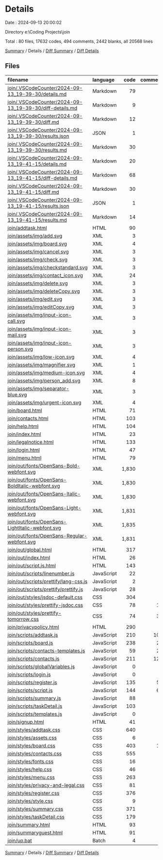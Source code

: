 # Details

Date : 2024-09-13 20:00:02

Directory e:\\Coding Projects\\join

Total : 80 files,  17632 codes, 494 comments, 2442 blanks, all 20568 lines

[Summary](results.md) / Details / [Diff Summary](diff.md) / [Diff Details](diff-details.md)

## Files
| filename | language | code | comment | blank | total |
| :--- | :--- | ---: | ---: | ---: | ---: |
| [join/.VSCodeCounter/2024-09-13_19-39-30/details.md](/join/.VSCodeCounter/2024-09-13_19-39-30/details.md) | Markdown | 79 | 0 | 6 | 85 |
| [join/.VSCodeCounter/2024-09-13_19-39-30/diff-details.md](/join/.VSCodeCounter/2024-09-13_19-39-30/diff-details.md) | Markdown | 9 | 0 | 6 | 15 |
| [join/.VSCodeCounter/2024-09-13_19-39-30/diff.md](/join/.VSCodeCounter/2024-09-13_19-39-30/diff.md) | Markdown | 12 | 0 | 7 | 19 |
| [join/.VSCodeCounter/2024-09-13_19-39-30/results.json](/join/.VSCodeCounter/2024-09-13_19-39-30/results.json) | JSON | 1 | 0 | 0 | 1 |
| [join/.VSCodeCounter/2024-09-13_19-39-30/results.md](/join/.VSCodeCounter/2024-09-13_19-39-30/results.md) | Markdown | 30 | 0 | 7 | 37 |
| [join/.VSCodeCounter/2024-09-13_19-41-15/details.md](/join/.VSCodeCounter/2024-09-13_19-41-15/details.md) | Markdown | 20 | 0 | 6 | 26 |
| [join/.VSCodeCounter/2024-09-13_19-41-15/diff-details.md](/join/.VSCodeCounter/2024-09-13_19-41-15/diff-details.md) | Markdown | 68 | 0 | 6 | 74 |
| [join/.VSCodeCounter/2024-09-13_19-41-15/diff.md](/join/.VSCodeCounter/2024-09-13_19-41-15/diff.md) | Markdown | 30 | 0 | 7 | 37 |
| [join/.VSCodeCounter/2024-09-13_19-41-15/results.json](/join/.VSCodeCounter/2024-09-13_19-41-15/results.json) | JSON | 1 | 0 | 0 | 1 |
| [join/.VSCodeCounter/2024-09-13_19-41-15/results.md](/join/.VSCodeCounter/2024-09-13_19-41-15/results.md) | Markdown | 14 | 0 | 7 | 21 |
| [join/addtask.html](/join/addtask.html) | HTML | 90 | 0 | 12 | 102 |
| [join/assets/img/add.svg](/join/assets/img/add.svg) | XML | 3 | 0 | 1 | 4 |
| [join/assets/img/board.svg](/join/assets/img/board.svg) | XML | 4 | 0 | 1 | 5 |
| [join/assets/img/cancel.svg](/join/assets/img/cancel.svg) | XML | 3 | 0 | 1 | 4 |
| [join/assets/img/check.svg](/join/assets/img/check.svg) | XML | 3 | 0 | 1 | 4 |
| [join/assets/img/checkstandard.svg](/join/assets/img/checkstandard.svg) | XML | 3 | 0 | 1 | 4 |
| [join/assets/img/contact_icon.svg](/join/assets/img/contact_icon.svg) | XML | 24 | 0 | 1 | 25 |
| [join/assets/img/delete.svg](/join/assets/img/delete.svg) | XML | 3 | 0 | 1 | 4 |
| [join/assets/img/deleteCopy.svg](/join/assets/img/deleteCopy.svg) | XML | 3 | 0 | 1 | 4 |
| [join/assets/img/edit.svg](/join/assets/img/edit.svg) | XML | 3 | 0 | 1 | 4 |
| [join/assets/img/editCopy.svg](/join/assets/img/editCopy.svg) | XML | 3 | 0 | 1 | 4 |
| [join/assets/img/input-icon-call.svg](/join/assets/img/input-icon-call.svg) | XML | 3 | 0 | 1 | 4 |
| [join/assets/img/input-icon-mail.svg](/join/assets/img/input-icon-mail.svg) | XML | 3 | 0 | 1 | 4 |
| [join/assets/img/input-icon-person.svg](/join/assets/img/input-icon-person.svg) | XML | 3 | 0 | 1 | 4 |
| [join/assets/img/low-icon.svg](/join/assets/img/low-icon.svg) | XML | 4 | 0 | 1 | 5 |
| [join/assets/img/magnifier.svg](/join/assets/img/magnifier.svg) | XML | 1 | 0 | 0 | 1 |
| [join/assets/img/medium-icon.svg](/join/assets/img/medium-icon.svg) | XML | 4 | 0 | 1 | 5 |
| [join/assets/img/person_add.svg](/join/assets/img/person_add.svg) | XML | 8 | 0 | 1 | 9 |
| [join/assets/img/separator-blue.svg](/join/assets/img/separator-blue.svg) | XML | 3 | 0 | 1 | 4 |
| [join/assets/img/urgent-icon.svg](/join/assets/img/urgent-icon.svg) | XML | 4 | 0 | 1 | 5 |
| [join/board.html](/join/board.html) | HTML | 71 | 9 | 18 | 98 |
| [join/contacts.html](/join/contacts.html) | HTML | 103 | 0 | 11 | 114 |
| [join/help.html](/join/help.html) | HTML | 104 | 0 | 15 | 119 |
| [join/index.html](/join/index.html) | HTML | 23 | 0 | 7 | 30 |
| [join/legalnotice.html](/join/legalnotice.html) | HTML | 133 | 0 | 5 | 138 |
| [join/login.html](/join/login.html) | HTML | 47 | 0 | 4 | 51 |
| [join/menu.html](/join/menu.html) | HTML | 79 | 0 | 10 | 89 |
| [join/out/fonts/OpenSans-Bold-webfont.svg](/join/out/fonts/OpenSans-Bold-webfont.svg) | XML | 1,830 | 0 | 0 | 1,830 |
| [join/out/fonts/OpenSans-BoldItalic-webfont.svg](/join/out/fonts/OpenSans-BoldItalic-webfont.svg) | XML | 1,830 | 0 | 0 | 1,830 |
| [join/out/fonts/OpenSans-Italic-webfont.svg](/join/out/fonts/OpenSans-Italic-webfont.svg) | XML | 1,830 | 0 | 0 | 1,830 |
| [join/out/fonts/OpenSans-Light-webfont.svg](/join/out/fonts/OpenSans-Light-webfont.svg) | XML | 1,831 | 0 | 0 | 1,831 |
| [join/out/fonts/OpenSans-LightItalic-webfont.svg](/join/out/fonts/OpenSans-LightItalic-webfont.svg) | XML | 1,835 | 0 | 0 | 1,835 |
| [join/out/fonts/OpenSans-Regular-webfont.svg](/join/out/fonts/OpenSans-Regular-webfont.svg) | XML | 1,831 | 0 | 0 | 1,831 |
| [join/out/global.html](/join/out/global.html) | HTML | 317 | 3 | 1,161 | 1,481 |
| [join/out/index.html](/join/out/index.html) | HTML | 26 | 3 | 36 | 65 |
| [join/out/script.js.html](/join/out/script.js.html) | HTML | 143 | 3 | 37 | 183 |
| [join/out/scripts/linenumber.js](/join/out/scripts/linenumber.js) | JavaScript | 22 | 1 | 3 | 26 |
| [join/out/scripts/prettify/lang-css.js](/join/out/scripts/prettify/lang-css.js) | JavaScript | 2 | 0 | 1 | 3 |
| [join/out/scripts/prettify/prettify.js](/join/out/scripts/prettify/prettify.js) | JavaScript | 28 | 0 | 1 | 29 |
| [join/out/styles/jsdoc-default.css](/join/out/styles/jsdoc-default.css) | CSS | 304 | 0 | 55 | 359 |
| [join/out/styles/prettify-jsdoc.css](/join/out/styles/prettify-jsdoc.css) | CSS | 78 | 17 | 17 | 112 |
| [join/out/styles/prettify-tomorrow.css](/join/out/styles/prettify-tomorrow.css) | CSS | 74 | 33 | 26 | 133 |
| [join/privacypolicy.html](/join/privacypolicy.html) | HTML | 290 | 0 | 0 | 290 |
| [join/scripts/addtask.js](/join/scripts/addtask.js) | JavaScript | 210 | 105 | 49 | 364 |
| [join/scripts/board.js](/join/scripts/board.js) | JavaScript | 238 | 23 | 48 | 309 |
| [join/scripts/contacts-templates.js](/join/scripts/contacts-templates.js) | JavaScript | 59 | 24 | 5 | 88 |
| [join/scripts/contacts.js](/join/scripts/contacts.js) | JavaScript | 211 | 120 | 38 | 369 |
| [join/scripts/globalVariables.js](/join/scripts/globalVariables.js) | JavaScript | 0 | 0 | 6 | 6 |
| [join/scripts/login.js](/join/scripts/login.js) | JavaScript | 0 | 0 | 1 | 1 |
| [join/scripts/register.js](/join/scripts/register.js) | JavaScript | 135 | 53 | 21 | 209 |
| [join/scripts/script.js](/join/scripts/script.js) | JavaScript | 144 | 62 | 43 | 249 |
| [join/scripts/summary.js](/join/scripts/summary.js) | JavaScript | 88 | 9 | 12 | 109 |
| [join/scripts/taskDetail.js](/join/scripts/taskDetail.js) | JavaScript | 103 | 3 | 17 | 123 |
| [join/scripts/templates.js](/join/scripts/templates.js) | JavaScript | 0 | 0 | 1 | 1 |
| [join/signup.html](/join/signup.html) | HTML | 41 | 0 | 5 | 46 |
| [join/styles/addtask.css](/join/styles/addtask.css) | CSS | 640 | 0 | 191 | 831 |
| [join/styles/assets.css](/join/styles/assets.css) | CSS | 6 | 0 | 3 | 9 |
| [join/styles/board.css](/join/styles/board.css) | CSS | 403 | 17 | 77 | 497 |
| [join/styles/contacts.css](/join/styles/contacts.css) | CSS | 555 | 1 | 178 | 734 |
| [join/styles/fonts.css](/join/styles/fonts.css) | CSS | 16 | 0 | 3 | 19 |
| [join/styles/help.css](/join/styles/help.css) | CSS | 46 | 0 | 10 | 56 |
| [join/styles/menu.css](/join/styles/menu.css) | CSS | 263 | 2 | 54 | 319 |
| [join/styles/privacy-and-legal.css](/join/styles/privacy-and-legal.css) | CSS | 81 | 0 | 22 | 103 |
| [join/styles/register.css](/join/styles/register.css) | CSS | 376 | 0 | 55 | 431 |
| [join/styles/style.css](/join/styles/style.css) | CSS | 9 | 0 | 3 | 12 |
| [join/styles/summary.css](/join/styles/summary.css) | CSS | 371 | 0 | 64 | 435 |
| [join/styles/taskDetail.css](/join/styles/taskDetail.css) | CSS | 179 | 6 | 32 | 217 |
| [join/summary.html](/join/summary.html) | HTML | 93 | 0 | 8 | 101 |
| [join/summaryguest.html](/join/summaryguest.html) | HTML | 91 | 0 | 7 | 98 |
| [join/up.bat](/join/up.bat) | Batch | 4 | 0 | 0 | 4 |

[Summary](results.md) / Details / [Diff Summary](diff.md) / [Diff Details](diff-details.md)